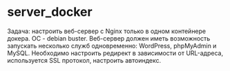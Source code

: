 # server_docker
Задача: настроить веб-сервер с Nginx только в одном контейнере докера. ОС  - debian buster. Веб-сервер должен иметь возможность запускать несколько служб одновременно:  WordPress, phpMyAdmin и MySQL.  Необходимо настроить редирект в зависимости от URL-адреса, используется SSL протокол, настроить автоиндекс.
